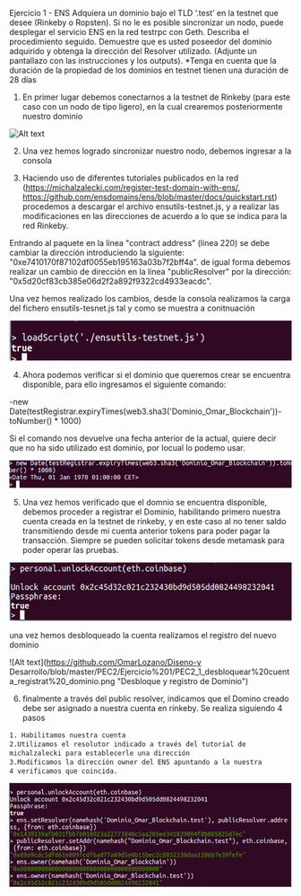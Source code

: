 Ejercicio 1 - ENS
Adquiera un dominio bajo el TLD ‘.test’ en la testnet que desee (Rinkeby o Ropsten).
Si no le es posible sincronizar un nodo, puede desplegar el servicio ENS en la red testrpc
con Geth.
Describa el procedimiento seguido.
Demuestre que es usted poseedor del dominio adquirido y obtenga la dirección del
Resolver utilizado. (Adjunte un pantallazo con las instrucciones y los outputs).
*Tenga en cuenta que la duración de la propiedad de los dominios en testnet tienen una
duración de 28 días



1. En primer lugar debemos conectarnos a la testnet de Rinkeby (para este caso con un nodo de tipo ligero), en la cual crearemos posteriormente nuestro dominio
 
 ![Alt text](https://github.com/OmarLozano/Diseno-y-Desarrollo/blob/master/PEC2/Ejercicio%201/PEC2_1_sincronizaci%C3%B3n%20como%20nodo%20light.png "Sincronizando nodo en modo ligero")
 
 2. Una vez hemos logrado sincronizar nuestro nodo, debemos ingresar a la consola
 
 
 
 3. Haciendo uso de diferentes tutoriales publicados en la red (https://michalzalecki.com/register-test-domain-with-ens/, https://github.com/ensdomains/ens/blob/master/docs/quickstart.rst) procedemos a descargar el archivo ensutils-testnet.js, y a realizar las modificaciones en las direcciones de acuerdo a lo que se indica para la red Rinkeby.
 
 Entrando al paquete en la línea "contract address" (línea 220) se debe cambiar la dirección introduciendo la siguiente: "0xe7410170f87102df0055eb195163a03b7f2bff4a". de igual forma debemos realizar un cambio de dirección en la línea "publicResolver" por la dirección: "0x5d20cf83cb385e06d2f2a892f9322cd4933eacdc".
 
 Una vez hemos realizado los cambios, desde la consola realizamos la carga del fichero ensutils-tesnet.js tal y como se muestra a conitnuación
 
  ![Alt text](https://github.com/OmarLozano/Diseno-y-Desarrollo/blob/master/PEC2/Ejercicio%201/PEC2_1_cargando_ensutils.png "Cargando ensutils-testnet")
  
  4. Ahora podemos verificar si el dominio que queremos crear se encuentra disponible, para ello ingresamos el siguiente comando:
  
  -new Date(testRegistrar.expiryTimes(web3.sha3('Dominio_Omar_Blockchain'))-toNumber() * 1000)
  
  Si el comando nos devuelve una fecha anterior de la actual, quiere decir que no ha sido utilizado est dominio, por locual lo podemo usar.
  
  
  ![Alt text](https://github.com/OmarLozano/Diseno-y-Desarrollo/blob/master/PEC2/Ejercicio%201/PEC2_1Consulta_Disponibilidad_Dominio.png "Cargando ensutils-testnet")
  
  5. Una vez hemos verificado que el domnio se encuentra disponible, debemos proceder a registrar el Dominio, habilitando primero nuestra cuenta creada en la testnet de rinkeby, y en este caso al no tener saldo transmitiendo desde mi cuenta anterior tokens para poder pagar la transacción. Siempre se pueden solicitar tokens desde metamask para poder operar las pruebas.
  
  
  ![Alt text](https://github.com/OmarLozano/Diseno-y-Desarrollo/blob/master/PEC2/Ejercicio%201/PEC2_1_Desbloqueo%20de%20cuenta.png "Cargando ensutils-testnet")
  

  
  una vez hemos desbloqueado la cuenta realizamos el registro del nuevo dominio
  
   ![Alt text](https://github.com/OmarLozano/Diseno-y Desarrollo/blob/master/PEC2/Ejercicio%201/PEC2_1_desbloquear%20cuenta_registrat%20_dominio.png "Desbloque y registro de Dominio")
   
   6. finalmente a través del public resolver, indicamos que el Domino creado debe ser asignado a nuestra cuenta en rinkeby.
   Se realiza siguiendo 4 pasos
   
    1. Habilitamos nuestra cuenta
    2.Utilizamos el resolutor indicado a través del tutorial de michalzalecki para establecerle una dirección
    3.Modificamos la dirección owner del ENS apuntando a la nuestra
    4 verificamos que coincida.
   
   ![Alt text](https://github.com/OmarLozano/Diseno-y-Desarrollo/blob/master/PEC2/Ejercicio%201/PEC2_1_Asignando_dominio_a_cuenta.png "Asignación de dominio a nuestra cuenta")
   
   
  
  
  

